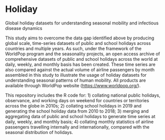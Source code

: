 # Holiday
Global holiday datasets for understanding seasonal mobility and infectious disease dynamics

This study aims to overcome the data gap identified above by producing global scale, time-series datasets of public and school holidays across countries and multiple years. As such, under the framework of the WorldPop program and the seasonality projects, an open access archive of comprehensive datasets of public and school holidays across the world at daily, weekly, and monthly basis has been created. These time series are also compared against the actual volume of airline passengers by month assembled in this study to illustrate the usage of holiday datasets for understanding seasonal patterns of human mobility. All products are available through WorldPop website (https://www.worldpop.org/).

This repository includes the R code for: 1) collating national public holidays, observance, and working days on weekend for countries or territories across the globe in 2010s; 2) collating school holidays in 2019 and generating the school holiday data from 2010 to 2018; 3) merging and aggregating data of public and school holidays to generate time series at daily, weekly, and monthly basis; 4) collating monthly statistics of airline passengers travelling internally and internationally,  compared with the seasonal distribution of holidays.

